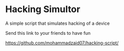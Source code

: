 # Hacking Simultor

A simple script that simulates hacking of a device

Send this link to your friends to have fun

https://github.com/mohammadzaid07/hacking-script/
